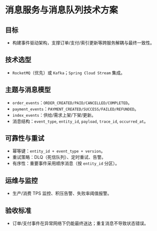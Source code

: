 # 消息服务与消息队列技术方案

## 目标
- 构建事件驱动架构，支撑订单/支付/索引更新等跨服务解耦与最终一致性。

## 技术选型
- `RocketMQ`（优先）或 `Kafka`；`Spring Cloud Stream` 集成。

## 主题与消息模型
- `order_events`：`ORDER_CREATED/PAID/CANCELLED/COMPLETED`。
- `payment_events`：`PAYMENT_CREATED/SUCCESS/FAILED/REFUNDED`。
- `index_events`：供给/需求上架/下架/更新。
- 消息结构：`event_type`, `entity_id`, `payload`, `trace_id`, `occurred_at`。

## 可靠性与重试
- 幂等键：`entity_id + event_type + version`。
- 重试策略：DLQ（死信队列）、定时重试、告警。
- 有序性：重要事件采用顺序消息（按 `entity_id` 分区）。

## 运维与监控
- 生产/消费 TPS 监控、积压告警、失败率阈值报警。

## 验收标准
- 订单/支付事件在异常网络下仍能最终送达；重复消息不导致状态错误。
